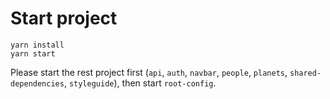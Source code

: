 # Start project

```
yarn install
yarn start
```

Please start the rest project first (`api`, `auth`, `navbar`, `people`, `planets`, `shared-dependencies`, `styleguide`), then start `root-config`.
